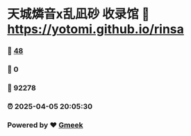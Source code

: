 # 天城燐音x乱凪砂 收录馆 :link: https://yotomi.github.io/rinsa 
### :page_facing_up: [48](https://yotomi.github.io/rinsa/tag.html) 
### :speech_balloon: 0 
### :hibiscus: 92278 
### :alarm_clock: 2025-04-05 20:05:30 
### Powered by :heart: [Gmeek](https://github.com/Meekdai/Gmeek)
